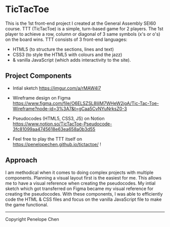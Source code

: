 # TicTacToe

This is the 1st front-end project I created at the General Assembly SEI60 course. TTT (TicTacToe) is a simple, turn-based game for 2 players. The 1st player to achieve a row, column or diagonal of 3 same symbols (x's or o's) on the board wins. TTT consists of 3 front-end languages: 
- HTML5 (to structure the sections, lines and text)
- CSS3 (to style the HTML5 with colours and the jazz)
- & vanilla JavaScript (which adds interactivity to the site). 

## Project Components

- Intial sketch
https://imgur.com/a/rMAW4l7 

- Wireframe design on Figma
https://www.figma.com/file/O6ELSZSL8IjlM7WHeW2joA/Tic-Tac-Toe-Wireframe?node-id=3%3A7&t=gCaa5CvNYuNrksZ0-3

- Pseudocodes (HTML5, CSS3, JS) on Notion
https://www.notion.so/TicTacToe-Pseudocode-3fc81099aa4745618e63ea658a0b3d55

- Feel free to play the TTT itself on https://penelopechen.github.io/tictactoe/ !


## Approach 

I am methodical when it comes to doing complex projects with multiple components. Planning a visual layout first is the easiest for me. This allows me to have a visual reference when creating the pseudocodes. My intial sketch which got transferred on Figma became my visual reference for creating the pseudocodes. With these components, I was able to efficiently code the HTML & CSS files and focus on the vanilla JavaScript file to make the game functional. 

---

Copyright Penelope Chen

